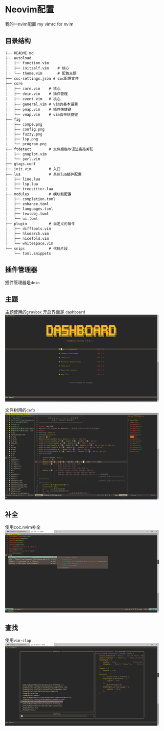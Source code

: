 # Neovim配置
我的一nvim配置
my vimrc for nvim
## 目录结构
```
├── README.md
├── autoload
│   ├── function.vim 
│   ├── initself.vim	# 核心
│   └── theme.vim 		# 配色主题
├── coc-settings.json # coc配置文件
├── core
│   ├── core.vim 	# 核心
│   ├── dein.vim 	# 插件管理
│   ├── event.vim 	# 核心
│   ├── general.vim # vim的基本设置
│   ├── pmap.vim	# 插件快捷键
│   └── vmap.vim	# vim自带快捷键
├── fig
│   ├── compe.png
│   ├── config.png
│   ├── fuzzy.png
│   ├── lsp.png
│   └── program.png
├── ftdetect		# 文件后缀与语法高亮关联
│   ├── gnuplot.vim 
│   └── perl.vim	
├── gtags.conf		 
├── init.vim		# 入口
├── lua				# 某些lua插件配置
│   ├── line.lua    
│   ├── lsp.lua		
│   └── treesitter.lua  
├── modules 		# 模块和配置
│   ├── completion.toml
│   ├── enhance.toml
│   ├── languages.toml
│   ├── textobj.toml
│   └── ui.toml
├── plugin			# 自定义的插件
│   ├── difftools.vim
│   ├── hlsearch.vim
│   ├── nicefold.vim
│   └── whitespace.vim
└── snips			# 代码片段
    └── toml.snippets
```

## 插件管理器
插件管理器是`dein`

## 主题
主题使用的`gruvbox`
开启界面是 `dashboard`
![dashboard](https://github.com/krisfans/nvim/blob/coc/fig/dashboard.png)

文件树用的`defx`
![program](https://github.com/krisfans/nvim/blob/coc/fig/program.png)
## 补全
使用coc.nvim补全
![complete](https://github.com/krisfans/nvim/blob/coc/fig/complete.png)
## 查找
使用`vim-clap`
![fuzzy](https://github.com/krisfans/nvim/blob/coc/fig/fuzzy.png)
